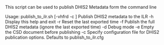 This script can be used to publish DHIS2 Metadata form the command line


Usage: publish_to_ilr.sh [-vhfrd -c <FILE> ]
Publish DHIS2 metadata to the ILR
    -h          Display this help and exit
    -r          Reset the last exported time
    -f          Publish the full DHIS2 metadata (ignore the last exported time)
    -d          Debug mode
    -e          Empty the CSD document before publishing
    -c <FILE>   Specify configuration file for DHIS2 publication options.  Defaults to publish_to_ilr.cfg
